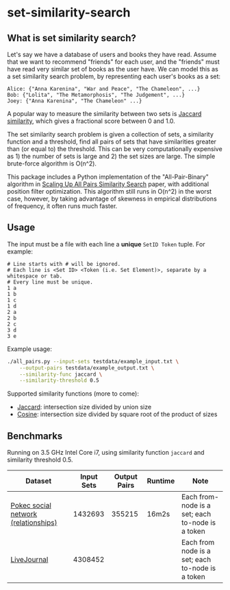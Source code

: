 # set-similarity-search

## What is set similarity search?

Let's say we have a database of users and books they have read.
Assume that we want to recommend "friends" for each user,
and the "friends" must have read very similar set of books
as the user have. We can model this as a set similarity search problem,
by representing each user's books as a set:

```
Alice: {"Anna Karenina", "War and Peace", "The Chameleon", ...}
Bob: {"Lolita", "The Metamorphosis", "The Judgement", ...}
Joey: {"Anna Karenina", "The Chameleon" ...}
```

A popular way to measure the similarity between two sets is 
[Jaccard similarity](https://en.wikipedia.org/wiki/Jaccard_index), which
gives a fractional score between 0 and 1.0. 

The set similarity search problem is given a 
collection of sets, a 
similarity function and a threshold, find all pairs of sets that have 
similarities greater than (or equal to) the threshold. 
This can be very computationally expensive as 1) the number of sets is 
large and 2) the set sizes are large. The simple brute-force algorithm
is O(n^2).

This package includes a Python implementation of the "All-Pair-Binary" algorithm in
[Scaling Up All Pairs Similarity Search](https://static.googleusercontent.com/media/research.google.com/en//pubs/archive/32781.pdf)
paper, with additional position filter optimization. 
This algorithm still runs in
O(n^2) in the worst case, however, by taking advantage of skewness in empirical
distributions of frequency, it often runs much faster.

## Usage

The input must be a file with each line a **unique** `SetID Token` tuple. 
For example:
```
# Line starts with # will be ignored.
# Each line is <Set ID> <Token (i.e. Set Element)>, separate by a whitespace or tab.
# Every line must be unique.
1 a
1 b
1 c
1 d
2 a
2 b
2 c
3 d
3 e
```

Example usage:
```bash
./all_pairs.py --input-sets testdata/example_input.txt \
    --output-pairs testdata/example_output.txt \
    --similarity-func jaccard \
    --similarity-threshold 0.5
```

Supported similarity functions (more to come):
* [Jaccard](https://en.wikipedia.org/wiki/Jaccard_index): intersection size divided by union size
* [Cosine](https://en.wikipedia.org/wiki/Cosine_similarity): intersection size divided by square root of the product of sizes


## Benchmarks

Running on 3.5 GHz Intel Core i7, using similarity function `jaccard` and 
similarity threshold 0.5.

| Dataset | Input Sets | Output Pairs | Runtime | Note |
|---------|--------------|--------------|---------|------|
| [Pokec social network (relationships)](https://snap.stanford.edu/data/soc-Pokec.html) | 1432693 | 355215 | 16m2s | Each from-node is a set; each to-node is a token |
| [LiveJournal](https://snap.stanford.edu/data/soc-LiveJournal1.html) | 4308452 |  |  | Each from node is a set; each to-node is a token |
